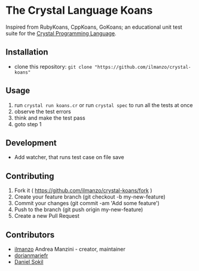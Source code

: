 # The Crystal Language Koans

Inspired from RubyKoans, CppKoans, GoKoans; an educational unit test suite for
the [Crystal Programming Language](https://crystal-lang.org/).

## Installation

- clone this repository: `git clone "https://github.com/ilmanzo/crystal-koans"`

## Usage

1. run `crystal run koans.cr` or run `crystal spec` to run all the tests at once
2. observe the test errors
3. think and make the test pass
4. goto step 1

## Development

- Add watcher, that runs test case on file save

## Contributing

1. Fork it ( https://github.com/ilmanzo/crystal-koans/fork )
2. Create your feature branch (git checkout -b my-new-feature)
3. Commit your changes (git commit -am 'Add some feature')
4. Push to the branch (git push origin my-new-feature)
5. Create a new Pull Request

## Contributors

- [ilmanzo](https://github.com/ilmanzo) Andrea Manzini - creator, maintainer
- [dorianmariefr](https://github.com/dorianmariefr)
- [Daniel Sokil](https://github.com/s0kil)

